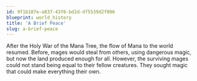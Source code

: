 ```yaml
---
id: 9f1b187e-a837-43f6-bd2d-df5539d2f096
blueprint: world_history
title: 'A Brief Peace'
slug: a-brief-peace
---
```

After the Holy War of the Mana Tree, the flow of Mana to the world resumed. Before, mages would steal from others, using dangerous magic, but now the land produced enough for all. However, the surviving mages could not stand being equal to their fellow creatures. They sought magic that could make everything their own.